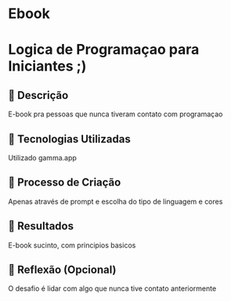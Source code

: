 # Ebook
# Logica de Programaçao para Iniciantes ;)

## 📒 Descrição
E-book pra pessoas que nunca tiveram contato com programaçao
## 🤖 Tecnologias Utilizadas
Utilizado gamma.app

## 🧐 Processo de Criação
Apenas através de prompt e escolha do tipo de linguagem e cores
## 🚀 Resultados
E-book sucinto, com principios basicos
## 💭 Reflexão (Opcional)
O desafio é lidar com algo que nunca tive contato anteriormente 
